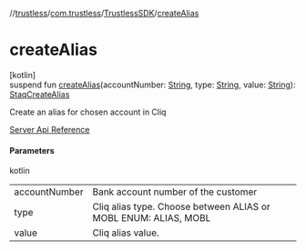 //[trustless](../../../index.md)/[com.trustless](../index.md)/[TrustlessSDK](index.md)/[createAlias](create-alias.md)

# createAlias

[kotlin]\
suspend fun [createAlias](create-alias.md)(accountNumber: [String](https://kotlinlang.org/api/latest/jvm/stdlib/kotlin/-string/index.html), type: [String](https://kotlinlang.org/api/latest/jvm/stdlib/kotlin/-string/index.html), value: [String](https://kotlinlang.org/api/latest/jvm/stdlib/kotlin/-string/index.html)): [StaqCreateAlias](../../com.trustless.requests.cliq/-staq-create-alias/index.md)

Create an alias for chosen account in Cliq

[Server Api Reference](https://developer.staq.io/docs/apis/cliq#/Aliases/Create%20an%20cliq%20alias)

#### Parameters

kotlin

| | |
|---|---|
| accountNumber | Bank account number of the customer |
| type | Cliq alias type. Choose between ALIAS or MOBL ENUM:  ALIAS, MOBL |
| value | Cliq alias value. |
